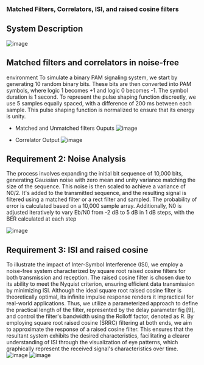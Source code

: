 ###                     Matched Filters, Correlators, ISI, and raised cosine filters 
## System Description
![image](https://github.com/faatthy/Matched-Filters-Correlators-ISI-and-raised-cosine-filters-/assets/110846097/5eb77bbc-af9d-4b2b-8ecf-0d95590ae9e6)

## Matched filters and correlators in noise-free 
environment 
To simulate a binary PAM signaling system, we start by generating 10 random binary bits. These bits 
are then converted into PAM symbols, where logic 1 becomes +1 and logic 0 becomes -1. The symbol 
duration is 1 second. 
To represent the pulse shaping function discreetly, we use 5 samples equally spaced, with a difference 
of 200 ms between each sample. This pulse shaping function is normalized to ensure that its energy is 
unity. 
- Matched and Unmatched filters Ouputs
![image](https://github.com/faatthy/Matched-Filters-Correlators-ISI-and-raised-cosine-filters-/assets/110846097/d4baee25-a6c1-4a03-b381-12f9f608d38a)

- Correlator Output
![image](https://github.com/faatthy/Matched-Filters-Correlators-ISI-and-raised-cosine-filters-/assets/110846097/18a7e269-636a-4933-95fe-07b79251391c)

## Requirement 2: Noise Analysis
The process involves expanding the initial bit sequence of 10,000 bits, generating Gaussian noise with 
zero mean and unity variance matching the size of the sequence. This noise is then scaled to achieve a 
variance of N0/2. It's added to the transmitted sequence, and the resulting signal is filtered using a 
matched filter or a rect filter and sampled. The probability of error is calculated based on a 10,000
sample array. Additionally, N0 is adjusted iteratively to vary Eb/N0 from -2 dB to 5 dB in 1 dB steps, 
with the BER calculated at each step

![image](https://github.com/faatthy/Matched-Filters-Correlators-ISI-and-raised-cosine-filters-/assets/110846097/30b58c45-d9ec-46de-8ef4-f8c96f2c78e5)

## Requirement 3: ISI and raised cosine 
To illustrate the impact of Inter-Symbol Interference (ISI), we employ a noise-free system characterized 
by square root raised cosine filters for both transmission and reception. The raised cosine filter is 
chosen due to its ability to meet the Nyquist criterion, ensuring efficient data transmission by 
minimizing ISI. Although the ideal square root raised cosine filter is theoretically optimal, its infinite 
impulse response renders it impractical for real-world applications. Thus, we utilize a parameterized 
approach to define the practical length of the filter, represented by the delay parameter fig [9], and 
control the filter's bandwidth using the Rolloff factor, denoted as R. By employing square root raised 
cosine (SRRC) filtering at both ends, we aim to approximate the response of a raised cosine filter. This 
ensures that the resultant system exhibits the desired characteristics, facilitating a clearer 
understanding of ISI through the visualization of eye patterns, which graphically represent the received 
signal's characteristics over time. 
![image](https://github.com/faatthy/Matched-Filters-Correlators-ISI-and-raised-cosine-filters-/assets/110846097/2da60959-da80-4c83-8577-5e0c828827c8)
![image](https://github.com/faatthy/Matched-Filters-Correlators-ISI-and-raised-cosine-filters-/assets/110846097/d85aee72-6283-47af-b02e-2230d69beda1)


